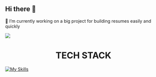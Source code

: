 ## Hi there 👋

🔭 I’m currently working on a big project for building resumes easily and quickly

![](https://user-images.githubusercontent.com/74038190/212749447-bfb7e725-6987-49d9-ae85-2015e3e7cc41.gif)

<h1 align="center">TECH STACK</h1>

[![My Skills](https://skillicons.dev/icons?i=js,html,css,react,mongodb,bootstrap,express,firebase,heroku,materialui,nodejs,npm,vercel,vscode)](https://skillicons.dev)
